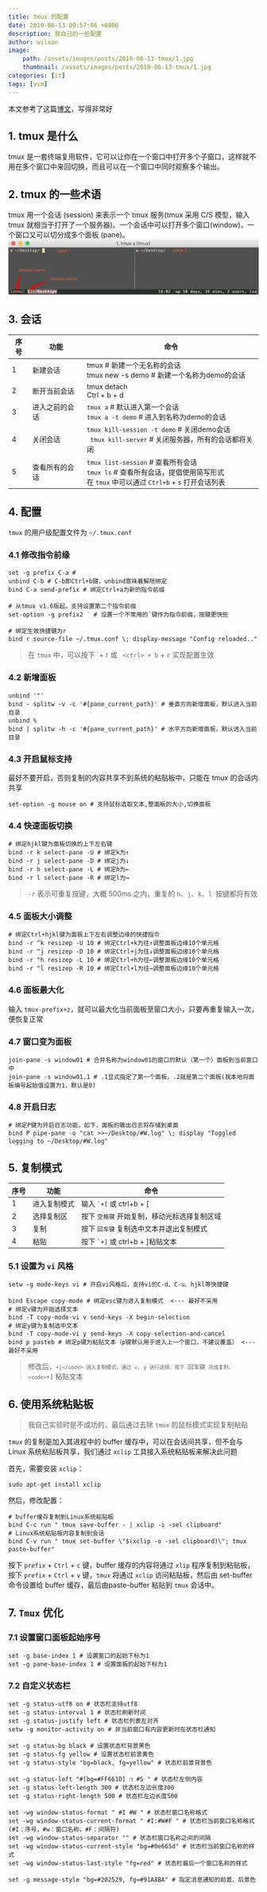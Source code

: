 ```yaml
---
title: tmux 的配置
date: 2019-06-13 09:57:08 +0800
description: 我自己的一些配置
author: wilson
image:
    path: /assets/images/posts/2019-06-13-tmux/1.jpg
    thumbnail: /assets/images/posts/2019-06-13-tmux/1.jpg
categories: [it]
tags: [vim]
---
```


本文参考了这篇[博文](http://louiszhai.github.io/2017/09/30/tmux/)，写得非常好

## 1. tmux 是什么

tmux 是一套终端复用软件，它可以让你在一个窗口中打开多个子窗口，这样就不用在多个窗口中来回切换，而且可以在一个窗口中同时观察多个输出。

## 2. tmux 的一些术语

tmux 用一个会话 (session) 来表示一个 tmux 服务(tmux 采用 C/S 模型，输入 tmux 就相当于打开了一个服务器)。一个会话中可以打开多个窗口(window)，一个窗口又可以切分成多个面板 (pane)。
![tmux01](/assets/images/posts/2019-06-13-tmux/tmux01.png)

## 3. 会话

| 序号 | 功能           | 命令                                                         |
| ---- | -------------- | ------------------------------------------------------------ |
| 1    | 新建会话       | tmux # 新建一个无名称的会话 <br />tmux new -s demo # 新建一个名称为demo的会话 |
| 2    | 断开当前会话   | tmux detach<br />Ctrl + b + d                                |
| 3    | 进入之前的会话 | `tmux a` # 默认进入第一个会话<br />`tmux a -t demo` # 进入到名称为demo的会话 |
| 4    | 关闭会话       | `tmux kill-session -t demo` # 关闭demo会话<br />` tmux kill-server` # 关闭服务器，所有的会话都将关闭 |
| 5    | 查看所有的会话 | `tmux list-session` # 查看所有会话<br /> `tmux ls` # 查看所有会话，提倡使用简写形式<br />在 `tmux` 中可以通过 `Ctrl+b` + `s` 打开会话列表 |

## 4. 配置

`tmux` 的用户级配置文件为 `~/.tmux.conf`

### 4.1 修改指令前缘

```shell
set -g prefix C-a #
unbind C-b # C-b即Ctrl+b键，unbind意味着解除绑定
bind C-a send-prefix # 绑定Ctrl+a为新的指令前缀

# 从tmux v1.6版起，支持设置第二个指令前缀
set-option -g prefix2 ` # 设置一个不常用的`键作为指令前缀，按键更快些

# 绑定生效快捷键为r
bind r source-file ~/.tmux.conf \; display-message "Config reloaded.."
```

> 在 `tmux` 中，可以按下 \`+ r  或 ` <ctrl> + b` + `r` 实现配置生效

### 4.2 新增面板

```shell
unbind '"'
bind - splitw -v -c '#{pane_current_path}' # 垂直方向新增面板，默认进入当前目录
unbind %
bind | splitw -h -c '#{pane_current_path}' # 水平方向新增面板，默认进入当前目录
```

### 4.3 开启鼠标支持

最好不要开启，否则复制的内容共享不到系统的粘贴板中，只能在 tmux 的会话内共享

```shell
set-option -g mouse on # 支持鼠标选取文本,整面板的大小,切换面板
```

### 4.4 快速面板切换

```shell
# 绑定hjkl键为面板切换的上下左右键
bind -r k select-pane -U # 绑定k为↑
bind -r j select-pane -D # 绑定j为↓
bind -r h select-pane -L # 绑定h为←
bind -r l select-pane -R # 绑定l为→
```

> `-r` 表示可重复按键，大概 500ms 之内，重复的 `h`、`j`、`k`、`l `按键都将有效

### 4.5 面板大小调整

```shell
# 绑定Ctrl+hjkl键为面板上下左右调整边缘的快捷指令
bind -r ^k resizep -U 10 # 绑定Ctrl+k为往↑调整面板边缘10个单元格
bind -r ^j resizep -D 10 # 绑定Ctrl+j为往↓调整面板边缘10个单元格
bind -r ^h resizep -L 10 # 绑定Ctrl+h为往←调整面板边缘10个单元格
bind -r ^l resizep -R 10 # 绑定Ctrl+l为往→调整面板边缘10个单元格
```

### 4.6 面板最大化

输入 `tmux-prefix+z`，就可以最大化当前面板至窗口大小，只要再重复输入一次，便恢复正常

### 4.7 窗口变为面板

```shell
join-pane -s window01 # 合并名称为window01的窗口的默认（第一个）面板到当前窗口中
join-pane -s window01.1 # .1显式指定了第一个面板，.2就是第二个面板(我本地将面板编号起始值设置为1，默认是0)
```

### 4.8 开启日志

```shell
# 绑定P键为开启日志功能，如下，面板的输出日志将存储到桌面
bind P pipe-pane -o "cat >>~/Desktop/#W.log" \; display "Toggled logging to ~/Desktop/#W.log"
```

## 5. 复制模式

| 序号 | 功能         | 命令                                         |
| ---- | ------------ | -------------------------------------------- |
| 1    | 进入复制模式 | 输入 <code>`+[</code> 或 ctrl+b + [        |
| 2    | 选择复制区   | 按下 `空格键` 开始复制，移动光标选择复制区域 |
| 3    | 复制         | 按下 `回车键` 复制选中文本并退出复制模式     |
| 4    | 粘贴         | 按下 <code>`+]</code> 或 ctrl+b + ]粘贴文本|

### 5.1 设置为 `vi` 风格

```shell
setw -g mode-keys vi # 开启vi风格后，支持vi的C-d、C-u、hjkl等快捷键

bind Escape copy-mode # 绑定esc键为进入复制模式  <--- 最好不采用
# 绑定v键为开始选择文本
bind -T copy-mode-vi v send-keys -X begin-selection
# 绑定y键为复制选中文本
bind -T copy-mode-vi y send-keys -X copy-selection-and-cancel
bind p pasteb # 绑定p键为粘贴文本（p键默认用于进入上一个窗口，不建议覆盖） <--- 最好不采用
```
> 修改后，<code>`+[</code> 进入复制模式，通过 v, y 进行选择，按下 `回车键` 完成复制，<code>`+]</code> 粘贴文本

## 6. 使用系统粘贴板

> 我自己实验时是不成功的，最后通过去除 `tmux` 的鼠标模式实现复制粘贴

`tmux` 的复制是加入其进程中的 buffer 缓存中，可以在会话间共享，但不会与 Linux 系统粘贴板共享，我们通过 `xclip` 工具接入系统粘贴板来解决此问题

首先，需要安装 `xclip`：

```shell
sudo apt-get install xclip
```

然后，修改配置：

```shell
# buffer缓存复制到Linux系统粘贴板
bind C-c run " tmux save-buffer - | xclip -i -sel clipboard"
# Linux系统粘贴板内容复制到会话
bind C-v run " tmux set-buffer \"$(xclip -o -sel clipboard)\"; tmux paste-buffer"
```

按下 `prefix` + `Ctrl` + `c`  键，buffer 缓存的内容将通过 `xlip` 程序复制到粘贴板，按下 `prefix` + `Ctrl` + `v` 键，`tmux` 将通过 `xclip` 访问粘贴板，然后由 set-buffer 命令设置给 buffer 缓存，最后由paste-buffer 粘贴到 `tmux` 会话中。	

## 7. `Tmux` 优化

### 7.1 设置窗口面板起始序号

```shell
set -g base-index 1 # 设置窗口的起始下标为1
set -g pane-base-index 1 # 设置面板的起始下标为1
```

### 7.2 自定义状态栏

```shell
set -g status-utf8 on # 状态栏支持utf8
set -g status-interval 1 # 状态栏刷新时间
set -g status-justify left # 状态栏列表左对齐
setw -g monitor-activity on # 非当前窗口有内容更新时在状态栏通知

set -g status-bg black # 设置状态栏背景黑色
set -g status-fg yellow # 设置状态栏前景黄色
set -g status-style "bg=black, fg=yellow" # 状态栏前景背景色

set -g status-left "#[bg=#FF661D] ❐ #S " # 状态栏左侧内容
set -g status-left-length 300 # 状态栏左边长度300
set -g status-right-length 500 # 状态栏左边长度500

set -wg window-status-format " #I #W " # 状态栏窗口名称格式
set -wg window-status-current-format " #I:#W#F " # 状态栏当前窗口名称格式(#I：序号，#w：窗口名称，#F：间隔符)
set -wg window-status-separator "" # 状态栏窗口名称之间的间隔
set -wg window-status-current-style "bg=#0e665d" # 状态栏当前窗口名称的样式
set -wg window-status-last-style "fg=red" # 状态栏最后一个窗口名称的样式

set -g message-style "bg=#202529, fg=#91A8BA" # 指定消息通知的前景、后景色
```

